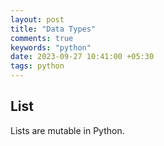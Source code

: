 ```yaml
---
layout: post
title: "Data Types"
comments: true
keywords: "python"
date: 2023-09-27 10:41:00 +05:30
tags: python 
---
```


## List

Lists are mutable in Python.
